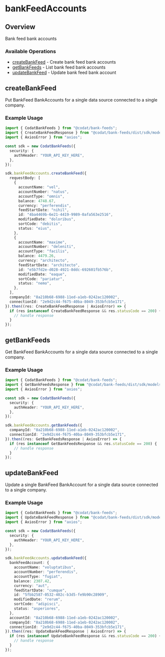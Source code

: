 # bankFeedAccounts

## Overview

Bank feed bank accounts

### Available Operations

* [createBankFeed](#createbankfeed) - Create bank feed bank accounts
* [getBankFeeds](#getbankfeeds) - List bank feed bank accounts
* [updateBankFeed](#updatebankfeed) - Update bank feed bank account

## createBankFeed

Put BankFeed BankAccounts for a single data source connected to a single company.

### Example Usage

```typescript
import { CodatBankFeeds } from "@codat/bank-feeds";
import { CreateBankFeedResponse } from "@codat/bank-feeds/dist/sdk/models/operations";
import { AxiosError } from "axios";

const sdk = new CodatBankFeeds({
  security: {
    authHeader: "YOUR_API_KEY_HERE",
  },
});

sdk.bankFeedAccounts.createBankFeed({
  requestBody: [
    {
      accountName: "vel",
      accountNumber: "natus",
      accountType: "omnis",
      balance: 4748.67,
      currency: "perferendis",
      feedStartDate: "nihil",
      id: "4ba4469b-6e21-4419-9989-0afa563e2516",
      modifiedDate: "doloribus",
      sortCode: "debitis",
      status: "eius",
    },
    {
      accountName: "maxime",
      accountNumber: "deleniti",
      accountType: "facilis",
      balance: 4479.26,
      currency: "architecto",
      feedStartDate: "architecto",
      id: "e5b7fd2e-d028-4921-8ddc-692601fb576b",
      modifiedDate: "eaque",
      sortCode: "pariatur",
      status: "nemo",
    },
  ],
  companyId: "8a210b68-6988-11ed-a1eb-0242ac120002",
  connectionId: "2e9d2c44-f675-40ba-8049-353bfcb5e171",
}).then((res: CreateBankFeedResponse | AxiosError) => {
  if (res instanceof CreateBankFeedResponse && res.statusCode == 200) {
    // handle response
  }
});
```

## getBankFeeds

Get BankFeed BankAccounts for a single data source connected to a single company.

### Example Usage

```typescript
import { CodatBankFeeds } from "@codat/bank-feeds";
import { GetBankFeedsResponse } from "@codat/bank-feeds/dist/sdk/models/operations";
import { AxiosError } from "axios";

const sdk = new CodatBankFeeds({
  security: {
    authHeader: "YOUR_API_KEY_HERE",
  },
});

sdk.bankFeedAccounts.getBankFeeds({
  companyId: "8a210b68-6988-11ed-a1eb-0242ac120002",
  connectionId: "2e9d2c44-f675-40ba-8049-353bfcb5e171",
}).then((res: GetBankFeedsResponse | AxiosError) => {
  if (res instanceof GetBankFeedsResponse && res.statusCode == 200) {
    // handle response
  }
});
```

## updateBankFeed

Update a single BankFeed BankAccount for a single data source connected to a single company.

### Example Usage

```typescript
import { CodatBankFeeds } from "@codat/bank-feeds";
import { UpdateBankFeedResponse } from "@codat/bank-feeds/dist/sdk/models/operations";
import { AxiosError } from "axios";

const sdk = new CodatBankFeeds({
  security: {
    authHeader: "YOUR_API_KEY_HERE",
  },
});

sdk.bankFeedAccounts.updateBankFeed({
  bankFeedAccount: {
    accountName: "voluptatibus",
    accountNumber: "perferendis",
    accountType: "fugiat",
    balance: 2307.42,
    currency: "aut",
    feedStartDate: "cumque",
    id: "5fbb2587-0532-402c-b3d5-fe9b90c28909",
    modifiedDate: "rerum",
    sortCode: "adipisci",
    status: "asperiores",
  },
  accountId: "8a210b68-6988-11ed-a1eb-0242ac120002",
  companyId: "8a210b68-6988-11ed-a1eb-0242ac120002",
  connectionId: "2e9d2c44-f675-40ba-8049-353bfcb5e171",
}).then((res: UpdateBankFeedResponse | AxiosError) => {
  if (res instanceof UpdateBankFeedResponse && res.statusCode == 200) {
    // handle response
  }
});
```

